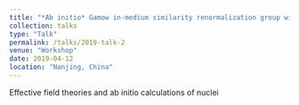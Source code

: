 ```yaml
---
title: "*Ab initio* Gamow in-medium similarity renormalization group with resonance and continuum"
collection: talks
type: "Talk"
permalink: /talks/2019-talk-2
venue: "Workshop"
date: 2019-04-12
location: "Nanjing, China"
---
```


Effective field theories and ab initio calculations of nuclei